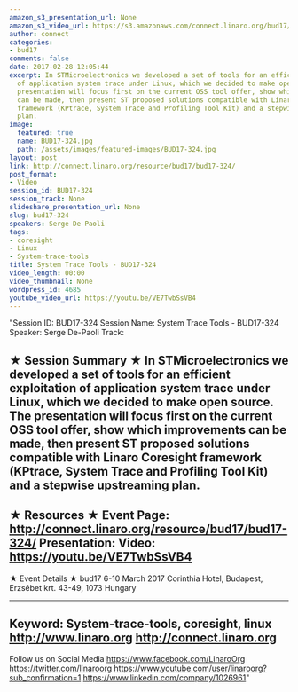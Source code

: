 ```yaml
---
amazon_s3_presentation_url: None
amazon_s3_video_url: https://s3.amazonaws.com/connect.linaro.org/bud17/Videos/Wednesday/Bud17-324%20System%20Trace%20Tools.mp4https://s3.amazonaws.com/connect.linaro.org/bud17/Videos/Wednesday/Bud17-324%20System%20Trace%20Tools.mp4
author: connect
categories:
- bud17
comments: false
date: 2017-02-28 12:05:44
excerpt: In STMicroelectronics we developed a set of tools for an efficient exploitation
  of application system trace under Linux, which we decided to make open source. The
  presentation will focus first on the current OSS tool offer, show which improvements
  can be made, then present ST proposed solutions compatible with Linaro Coresight
  framework (KPtrace, System Trace and Profiling Tool Kit) and a stepwise upstreaming
  plan.
image:
  featured: true
  name: BUD17-324.jpg
  path: /assets/images/featured-images/BUD17-324.jpg
layout: post
link: http://connect.linaro.org/resource/bud17/bud17-324/
post_format:
- Video
session_id: BUD17-324
session_track: None
slideshare_presentation_url: None
slug: bud17-324
speakers: Serge De-Paoli
tags:
- coresight
- Linux
- System-trace-tools
title: System Trace Tools - BUD17-324
video_length: 00:00
video_thumbnail: None
wordpress_id: 4685
youtube_video_url: https://youtu.be/VE7TwbSsVB4
---
```


"Session ID: BUD17-324
Session Name: System Trace Tools - BUD17-324
Speaker: Serge De-Paoli 
Track: 


★ Session Summary ★
In STMicroelectronics we developed a set of tools for an efficient exploitation of application system trace under Linux, which we decided to make open source. The presentation will focus first on the current OSS tool offer, show which improvements can be made, then present ST proposed solutions compatible with Linaro Coresight framework (KPtrace, System Trace and Profiling Tool Kit) and a stepwise upstreaming plan.
---------------------------------------------------
★ Resources ★
Event Page: http://connect.linaro.org/resource/bud17/bud17-324/
Presentation: 
Video: https://youtu.be/VE7TwbSsVB4
 ---------------------------------------------------

★ Event Details ★
bud17
6-10 March 2017
Corinthia Hotel, Budapest,
Erzsébet krt. 43-49,
1073 Hungary

---------------------------------------------------
Keyword: System-trace-tools, coresight, linux
http://www.linaro.org
http://connect.linaro.org
---------------------------------------------------
Follow us on Social Media
https://www.facebook.com/LinaroOrg
https://twitter.com/linaroorg
https://www.youtube.com/user/linaroorg?sub_confirmation=1
https://www.linkedin.com/company/1026961"